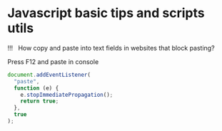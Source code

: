# Javascript basic tips and scripts utils

!!! &nbsp; How copy and paste into text fields in websites that block pasting?

Press F12 and paste in console

```js
document.addEventListener(
  "paste",
  function (e) {
    e.stopImmediatePropagation();
    return true;
  },
  true
);
```
